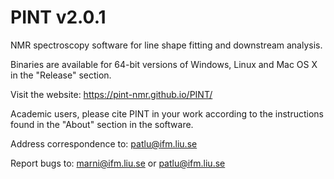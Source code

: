 # PINT v2.0.1
NMR spectroscopy software for line shape fitting and downstream analysis.

Binaries are available for 64-bit versions of Windows, Linux and Mac OS X in the "Release" section.

Visit the website: https://pint-nmr.github.io/PINT/

Academic users, please cite PINT in your work according to the instructions found in the "About" section in the software.

Address correspondence to: patlu@ifm.liu.se

Report bugs to: marni@ifm.liu.se or patlu@ifm.liu.se
